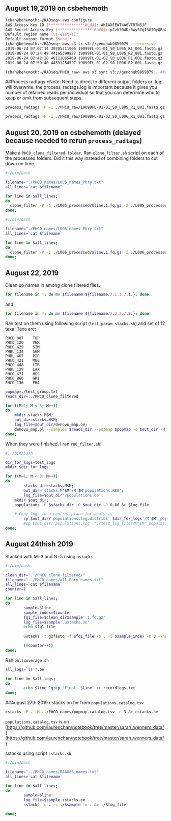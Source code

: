 ## August 19,2019 on csbehemoth

```sh
lchan@behemoth:~/RADseq> aws configure
AWS Access Key ID [****************WLUJ]: AKIAXFEWT4A6VTR7N5JF
AWS Secret Access Key [****************6aV0]: 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
Default region name [us-east-1]: 
Default output format [None]: 
lchan@behemoth:~/RADseq> aws s3 ls s3://genohub9859079 --recursive
2019-06-24 07:07:14 39705211906 19099FL-01-01_S0_L005_R1_001.fastq.gz
2019-06-24 07:24:48 44165399827 19099FL-01-01_S0_L005_R2_001.fastq.gz
2019-06-24 07:42:28 40111065469 19099FL-01-02_S0_L006_R1_001.fastq.gz
2019-06-24 07:59:40 44531254527 19099FL-01-02_S0_L006_R2_001.fastq.gz

lchan@behemoth:~/RADseq/PHCO_raw> aws s3 sync s3://genohub9859079 . ##download all in folder
```

##Process radtags
*Note: Need to direct to different output folders or .log will overwrite. the process_radtags.log is important because it gives you number of retained reads per individual so that you can determine who to keep or omit from subsequent steps.

```sh
process_radtags -P -1 ./PHCO_raw/19099FL-01-01_S0_L005_R1_001.fastq.gz -2 ./PHCO_raw/19099FL-01-01_S0_L005_R2_001.fastq.gz -i gzfastq -e sbfI -b ./PHCO_names/barcodes_wnames_L005.txt -o ./L005_processed/ --barcode-dist-1 3 --barcode-dist-2 3 -r -q --bestrad &> ./L005_processed/L005_process_radtags.oe

process_radtags -P -1 ./PHCO_raw/19099FL-01-02_S0_L006_R1_001.fastq.gz -2 ./PHCO_raw/19099FL-01-02_S0_L006_R2_001.fastq.gz -i gzfastq -e sbfI -b ./PHCO_names/barcodes_wnames_L006.txt -o ./L006_processed/ --barcode-dist-1 3 --barcode-dist-2 3 -r -q --bestrad &> ./L006_processed/L006_process_radtags.oe
```

## August 20, 2019 on csbehemoth (delayed because needed to rerun `process_radtags`)
Make a `PHCO_clone_filtered folder`. Ran `clone_filter.sh` script on each of the processed folders. Did it this way instead of combining folders to cut down on time.

```sh
#!/bin/bash

filename="./PHCO_names/L005_names_Phry.txt"
all_lines=`cat $filename`

for line in $all_lines;
do 
  clone_filter -P -1 ./L005_processed/$line.1.fq.gz -2 ./L005_processed/$line.2.fq.gz -i gzfastq -o ./PHCO_clone_filtered/ -D &> ./PHCO_clone_filtered/$line.clonefil.oe
done;
```

```sh
#!/bin/bash

filename="./PHCO_names/L006_names_Phry.txt"
all_lines=`cat $filename`

for line in $all_lines;
do 
  clone_filter -P -1 ./L006_processed/$line.1.fq.gz -2 ./L006_processed/$line.2.fq.gz -i gzfastq -o ./PHCO_clone_filtered/ -D &> ./PHCO_clone_filtered/$line.clonefil.oe
done;
```

## August 22, 2019
Clean up names in among clone filtered files.
```sh
for filename in *; do mv $filename ${filename//.1.1./.1.}; done
```
and
```sh
for filename in *; do mv $filename ${filename//.2.2./.2.}; done
```

Ran test on them using following script (`test_param_stacks.sh`) and set of 12 taxa. Taxa are: 
```
PHCO_007	TOP
PHCO_120	VER
PHCO_429	SIM
PHBL_134	SGM
PHBL_407	PIR
PHCO_421	MUG
PHCO_448	LIB
PHBL_129	LAX
PHCO_471	HCC
PHCO_066	GRI
PHCO_136	FRA
```

```sh
popmap=./test_group.txt
reads_dir=../PHCO_clone_filtered

for ((M=1; M < 8; M++))
do
	mkdir stacks.M$M;
	out_dir=stacks.M$M;
	log_file=$out_dir/denovo_map.oe;
	denovo_map.pl --samples $reads_dir --popmap $popmap -o $out_dir -M $M -n $M -m 3 -T 20 &> $log_file; 
done;
```

When they were finished, I ran `r80_filter.sh`:
```sh
#! /bin/bash

dir_for_logs=test_logs
mkdir $dir_for_logs

for ((M=1; M < 8; M++))
do
        stacks_dir=stacks.M$M;
        out_dir='stacks.M'$M'/M'$M'populations.R80';
        log_file=$out_dir'/populations.oe';
	mkdir $out_dir;
	populations -P $stacks_dir -O $out_dir -R 0.80 &> $log_file

	# Copy logs to a central place for analysis
        cp $out_dir/'populations.log.distribs' $dir_for_logs'/M'$M'_populations.log.distribs';
        #cp $out_dir/'populations.log' './test_log_files/M'$M'_populations.log';
done;
```

## August 24thish 2019

Stacked with M=3 and N=5 using `ustacks`
```sh
#!/bin/bash

clean_dir="../PHCO_clone_filtered/"
filename="../PHCO_names/all_Phry_names.txt"
all_lines=`cat $filename`
counter=1

for line in $all_lines;
do 
        sample=$line
        sample_index=$counter
        fq1_file=$clean_dir$sample'.1.fq.gz'
        log_file=$sample'.ustacks.oe'
        echo $fq1_file
        
        ustacks -t gzfastq -f $fq1_file -o . -i $sample_index -m 3 --name $sample -M 3 -N 5 -p 20 &> $log_file

        ((counter++))
done;
```

Ran `pullcoverage.sh`
```sh
all_logs=`ls *.oe`

for line in $all_logs;
do 
        echo $line `grep 'Final' $line` >> recordlogs.txt
done;
```

##August 27th 2019
cstacks on for from `populations.catalog.tsv`
```sh
cstacks -P . -M ../PHCO_names/popmap.catalog.tsv -n 3 &> cstacks.oe
```

`populations.catalog.tsv` is on [https://github.com/laurenchan/notebook/tree/master/sarah_wenners_data/](https://github.com/laurenchan/notebook/tree/master/sarah_wenners_data/)

sstacks using script `sstacks.sh`
```sh
#!/bin/bash

filename="../PHCO_names/RAAU86_names.txt"
all_lines=`cat $filename`

for line in $all_lines;
do 
        sample=$line
        log_file=$sample.sstacks.oe
        sstacks -c . -s ./$sample -o . &> ./$log_file

done;
```

